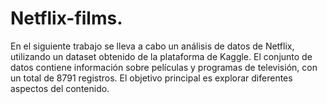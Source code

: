 # Netflix-films.
En el siguiente trabajo se lleva a cabo un análisis de datos de Netflix, utilizando un dataset obtenido de la plataforma de Kaggle. El conjunto de datos contiene información sobre películas y programas de televisión, con un total de 8791 registros. El objetivo principal es explorar diferentes aspectos del contenido. 
